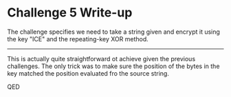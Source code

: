 # Challenge 5 Write-up

The challenge specifies we need to take a string given and encrypt it using the key "ICE" and the repeating-key XOR method.

---

This is actually quite straightforward ot achieve given the previous challenges. The only trick was to make sure the position of the bytes in the key matched the position evaluated fro the source string. 

QED